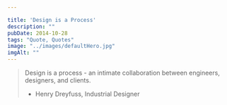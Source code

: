 ```yaml
---

title: 'Design is a Process'
description: ""
pubDate: 2014-10-28
tags: "Quote, Quotes"
image: "../images/defaultHero.jpg"
imgAlt: ""
---
```

> Design is a process - an intimate collaboration between engineers, designers, and clients.
>
> - Henry Dreyfuss, Industrial Designer
